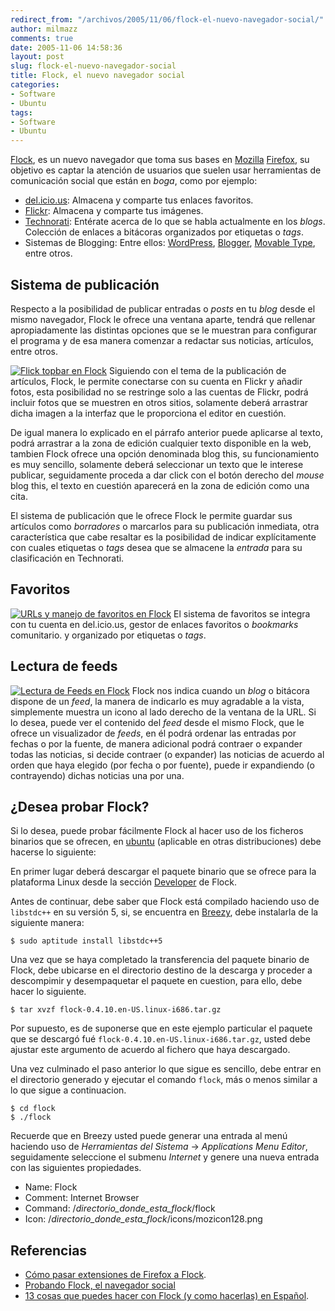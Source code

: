 ```yaml
---
redirect_from: "/archivos/2005/11/06/flock-el-nuevo-navegador-social/"
author: milmazz
comments: true
date: 2005-11-06 14:58:36
layout: post
slug: flock-el-nuevo-navegador-social
title: Flock, el nuevo navegador social
categories:
- Software
- Ubuntu
tags:
- Software
- Ubuntu
---
```


[Flock](http://www.flock.com/), es un nuevo navegador que toma sus bases en
[Mozilla](http://www.mozilla.org/)
[Firefox](http://www.mozilla.org/products/firefox/), su objetivo es captar la
atención de usuarios que suelen usar herramientas de comunicación social que
están en _boga_, como por ejemplo:

* [del.icio.us](http://del.icio.us/): Almacena y comparte tus enlaces favoritos.
* [Flickr](http://flickr.com/): Almacena y comparte tus imágenes.
* [Technorati](http://technorati.com/): Entérate acerca de lo que se habla actualmente en los _blogs_. Colección de enlaces a bitácoras organizados por etiquetas o _tags_.
* Sistemas de Blogging: Entre ellos: [WordPress](http://wordpress.org/), [Blogger](http://www.blogger.com/), [Movable Type](http://www.sixapart.com/movabletype/), entre otros.

## Sistema de publicación

Respecto a la posibilidad de publicar entradas o _posts_ en tu _blog_ desde el
mismo navegador, Flock le ofrece una ventana aparte, tendrá que rellenar
apropiadamente las distintas opciones que se le muestran para configurar el
programa y de esa manera comenzar a redactar sus noticias, artículos, entre
otros.

[![Flick topbar en
Flock](http://photos25.flickr.com/60473225_19138118af_m.jpg)](http://flickr.com/photos/66721368@N00/60473225)
Siguiendo con el tema de la publicación de artículos, Flock, le permite
conectarse con su cuenta en Flickr y añadir fotos, esta posibilidad no se
restringe solo a las cuentas de Flickr, podrá incluir fotos que se muestren en
otros sitios, solamente deberá arrastrar dicha imagen a la interfaz que le
proporciona el editor en cuestión.

De igual manera lo explicado en el párrafo anterior puede aplicarse al texto,
podrá arrastrar a la zona de edición cualquier texto disponible en la web,
tambien Flock ofrece una opción denominada blog this, su funcionamiento es muy
sencillo, solamente deberá seleccionar un texto que le interese publicar,
seguidamente proceda a dar click con el botón derecho del _mouse_ blog this, el
texto en cuestión aparecerá en la zona de edición como una cita.

El sistema de publicación que le ofrece Flock le permite guardar sus artículos
como _borradores_ o marcarlos para su publicación inmediata, otra característica
que cabe resaltar es la posibilidad de indicar explícitamente con cuales
etiquetas o _tags_ desea que se almacene la _entrada_ para su clasificación en
Technorati.

## Favoritos

[![URLs y manejo de favoritos en
Flock](http://photos29.flickr.com/60473226_cdbf8a45ba_m.jpg)](http://flickr.com/photos/66721368@N00/60473226)
El sistema de favoritos se integra con tu cuenta en del.icio.us, gestor de
enlaces favoritos o _bookmarks_ comunitario. y organizado por etiquetas o
_tags_.

## Lectura de feeds

[![Lectura de Feeds en
Flock](http://photos33.flickr.com/60473224_aa3b667b6a_m.jpg)](http://flickr.com/photos/66721368@N00/60473224)
Flock nos indica cuando un _blog_ o bitácora dispone de un _feed_, la manera de
indicarlo es muy agradable a la vista, simplemente muestra un icono al lado
derecho de la ventana de la URL. Si lo desea, puede ver el contenido del _feed_
desde el mismo Flock, que le ofrece un visualizador de _feeds_, en él podrá
ordenar las entradas por fechas o por la fuente, de manera adicional podrá
contraer o expander todas las noticias, si decide contraer (o expander) las
noticias de acuerdo al orden que haya elegido (por fecha o por fuente), puede ir
expandiendo (o contrayendo) dichas noticias una por una.

## ¿Desea probar Flock?

Si lo desea, puede probar fácilmente Flock al hacer uso de los ficheros binarios
que se ofrecen, en [ubuntu](http://www.ubuntulinux.org) (aplicable en otras
distribuciones) debe hacerse lo siguiente:

En primer lugar deberá descargar el paquete binario que se ofrece para la
plataforma Linux desde la sección [Developer](http://www.flock.com/developer/)
de Flock.

Antes de continuar, debe saber que Flock está compilado haciendo uso de
`libstdc++` en su versión 5, si, se encuentra en
[Breezy](http://www.ubuntulinux.org/newsitems/release510), debe instalarla de la
siguiente manera:

    $ sudo aptitude install libstdc++5

Una vez que se haya completado la transferencia del paquete binario de Flock,
debe ubicarse en el directorio destino de la descarga y proceder a descompimir y
desempaquetar el paquete en cuestion, para ello, debe hacer lo siguiente.

    $ tar xvzf flock-0.4.10.en-US.linux-i686.tar.gz

Por supuesto, es de suponerse que en este ejemplo particular el paquete que se
descargó fué `flock-0.4.10.en-US.linux-i686.tar.gz`, usted debe ajustar este
argumento de acuerdo al fichero que haya descargado.

Una vez culminado el paso anterior lo que sigue es sencillo, debe entrar en el
directorio generado y ejecutar el comando `flock`, más o menos similar a lo que
sigue a continuacion.

    $ cd flock
    $ ./flock

Recuerde que en Breezy usted puede generar una entrada al menú haciendo uso de
_Herramientas del Sistema_ -> _Applications Menu Editor_, seguidamente
seleccione el submenu _Internet_ y genere una nueva entrada con las siguientes
propiedades.

* Name: Flock
* Comment: Internet Browser
* Command: /_directorio_donde_esta_flock_/flock
* Icon: /_directorio_donde_esta_flock_/icons/mozicon128.png

## Referencias

* [Cómo pasar extensiones de Firefox a Flock](http://www.blogpocket.com/2005/10/24/como-pasar-extensiones-de-firefox-a-flock/).
* [Probando Flock, el navegador social](http://www.dobleclic.org/probando-flock-el-navegador-social/)
* [13 cosas que puedes hacer con Flock (y como hacerlas) en Español](http://nuhuati.zoomblog.com/archivo/2005/10/21/13-cosas-que-puedes-hacer-con-Flock-y-.html).
